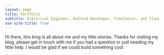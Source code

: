 ```yaml
---
layout: page
title: Portfolio
subtitle: Electrical Engineer, Android Developer, Freelancer, and Sleeper
use-site-title: true
---
```


Hi there, this blog is all about me and my little stories. Thanks for visiting my blog, please get in touch with me if you had a question or just needing my little help. I would be glad if we could build something cool.

